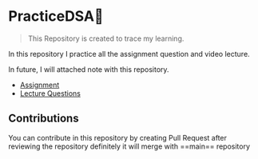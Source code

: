 # PracticeDSA🥰

> This Repository is created to trace my learning.

In this repository I practice all the assignment question and video lecture.

In future, I will attached note with this repository.

- [Assignment](https://github.com/zaidhafeez/PracticeDSA/tree/main/src/practice)
- [Lecture Questions](https://github.com/zaidhafeez/PracticeDSA/tree/main/src/practice/lecture)

## Contributions

You can contribute in this repository by creating Pull Request after reviewing the repository definitely it will merge with ==main== repository
